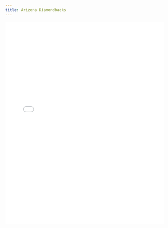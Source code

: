 ```yaml
---
title: Arizona Diamondbacks
---
```


<iframe id="igraph" scrolling="no" style="border:none;" seamless="seamless" src="/plots/MLB/ARI.html" height="640" width="100%"></iframe>